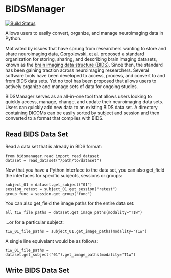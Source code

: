 # BIDSManager
[![Build Status](https://travis-ci.org/ellisdg/bids.svg?branch=master)](https://travis-ci.org/ellisdg/bids)

Allows users to easily convert, organize, and manage neuroimaging data in Python.

Motivated by issues that have sprung from researchers wanting to store and share neuroimaging data, 
[Gorgolewski, et al.](https://www.nature.com/articles/sdata201644)
proposed a standard organization for storing, sharing, and describing brain imaging datasets, known as the 
[brain imaging data structure (BIDS)](http://bids.neuroimaging.io/). 
Since then, the standard has been gaining traction across neuroimaging researchers. 
Several software tools have been developed to access, process, and convert to and from BIDS data sets. 
Yet no tool has been proposed that allows users to actively organize and manage sets of data for ongoing studies.

BIDSManager serves as an all-in-one tool that allows users looking to quickly access, manage, change, and update their
neuroimaging data sets. Users can quickly add new data to an existing BIDS data set. 
A directory containing DICOMs can be easily sorted by subject and session and then converted to a format that complies 
with BIDS.

## Read BIDS Data Set
Read a data set that is already in BIDS format:
```
from bidsmanager.read import read_dataset
dataset = read_dataset("/path/to/dataset")
```
Now that you have a Python interface to the data set, you can also get_field the interfaces for specific subjects, sessions or
groups:
```
subject_01 = dataset.get_subject("01")
session_retest = subject_01.get_session("retest")
group_func = session.get_group("func")
```
You can also get_field the image paths for the entire data set:
```
all_t1w_file_paths = dataset.get_image_paths(modality="T1w")
```
...or for a particular subject:
```
t1w_01_file_paths = subject_01.get_image_paths(modality="T1w")
```
A single line equivelant would be as follows:
```
t1w_01_file_paths = dataset.get_subject("01").get_image_paths(modality="T1w")
```
## Write BIDS Data Set